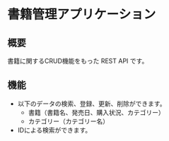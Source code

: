 # 書籍管理アプリケーション
## 概要
書籍に関するCRUD機能をもった REST API です。
## 機能 
- 以下のデータの検索、登録、更新、削除ができます。
  - 書籍（書籍名、発売日、購入状況、カテゴリー）
  - カテゴリー（カテゴリー名）
- IDによる検索ができます。

